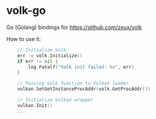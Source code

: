 # volk-go
Go (Golang) bindings for https://github.com/zeux/volk

How to use it:
```Go
	// Initialize Volk
	err := volk.Initialize()
	if err != nil {
		log.Fatalf("Volk init failed: %v", err)
	}

	// Passing Volk function to Vulkan loader
	vulkan.SetGetInstanceProcAddr(volk.GetProcAddr())

	// Initialize Vulkan wrapper
	vulkan.Init()
	...
```